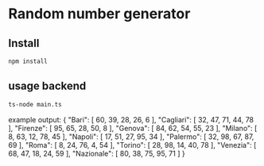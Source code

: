 # Random number generator


## Install

``` bash
npm install
```


## usage backend

``` bash
ts-node main.ts
```

example output:
{
  "Bari": [
    60,
    39,
    28,
    26,
    6
  ],
  "Cagliari": [
    32,
    47,
    71,
    44,
    78
  ],
  "Firenze": [
    95,
    65,
    28,
    50,
    8
  ],
  "Genova": [
    84,
    62,
    54,
    55,
    23
  ],
  "Milano": [
    8,
    63,
    12,
    78,
    45
  ],
  "Napoli": [
    17,
    51,
    27,
    95,
    34
  ],
  "Palermo": [
    32,
    98,
    67,
    87,
    69
  ],
  "Roma": [
    8,
    24,
    76,
    4,
    54
  ],
  "Torino": [
    28,
    98,
    14,
    40,
    78
  ],
  "Venezia": [
    68,
    47,
    18,
    24,
    59
  ],
  "Nazionale": [
    80,
    38,
    75,
    95,
    71
  ]
}